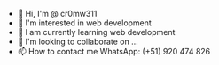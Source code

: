 - 👋 Hi, I'm @ cr0mw311
- 👀 I'm interested in web development
- 🌱 I am currently learning web development
- 💞️ I'm looking to collaborate on ...
- 📫 How to contact me WhatsApp: (+51) 920 474 826

<!---
cr0mw311/cr0mw311 is a ✨ special ✨ repository because its `README.md` (this file) appears on your GitHub profile.
You can click the Preview link to take a look at your changes.
--->
